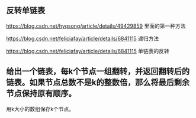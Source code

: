 ## 反转单链表

https://blog.csdn.net/hyqsong/article/details/49429859 里面的第一种方法

https://blog.csdn.net/feliciafay/article/details/6841115 递归方法

https://blog.csdn.net/feliciafay/article/details/6841115 单链表的反转

## 给出一个链表，每k个节点一组翻转，并返回翻转后的链表。如果节点总数不是k的整数倍，那么将最后剩余节点保持原有顺序。

用k大小的数组保存k个节点。
